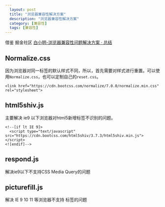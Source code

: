 ```yaml
---
  layout: post
  title: "浏览器兼容性解决方案"
  description: "浏览器兼容性解决方案"
  category: [兼容性]
  tags: [兼容性]
---
```


借鉴 掘金社区 [白小明-浏览器兼容性问题解决方案 · 总结](https://juejin.im/post/59a3f2fe6fb9a0249471cbb4) 

## Normalize.css

因为浏览器对同一标签的默认样式不同，所以，首先需要对样式进行重置。可以使用```Normalize.css```，也可以定制自己的```reset.css```。

```<link href="https://cdn.bootcss.com/normalize/7.0.0/normalize.min.css" rel="stylesheet"> ```

<meta http-equiv="refresh" content="0.1">

## html5shiv.js

主要解决 ie9 以下浏览器对html5新增标签不识别的问题。

```
<!--[if lt IE 9]>
  <script type="text/javascript" src="https://cdn.bootcss.com/html5shiv/3.7.3/html5shiv.min.js"></script>
<![endif]-->

```
## respond.js
解决ie9以下不支持CSS Media Query的问题

## picturefill.js
解决 IE 9 10 11 等浏览器不支持 <picture> 标签的问题
